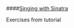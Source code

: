 ####[Singing with Sinatra](http://net.tutsplus.com/tutorials/ruby/singing-with-sinatra/)

Exercises from tutorial
